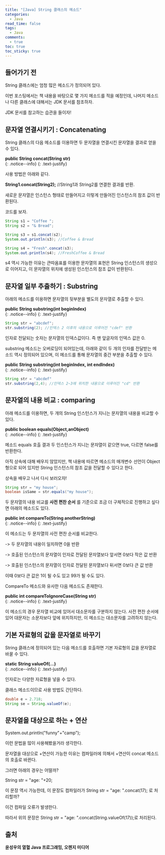```yaml
---
title: "[Java] String 클래스의 메소드"
categories:
  - Java
read_time: false
tags:
  - Java
comments:
  - true
toc: true
toc_sticky: true
---
```

## 들어가기 전
String 클래스에는 엄청 많은 메소드가 정의되어 있다.

이번 포스팅에서는 책 내용을 바탕으로 몇 가지 메소드를 적을 예정인데, 나머지 메소드나 다른 클래스에 대해서는 JDK 문서를 참조하자.

JDK 문서를 참고하는 습관을 들이자!

## 문자열 연결시키기 : Concatenating
String 클래스의 다음 메소드를 이용하면 두 문자열을 연결시킨 문자열을 결과로 얻을 수 있다.

<i class="far fa-sticky-note"></i> **public String concat(String str)**  
{: .notice--info}
{: .text-justify}

사용 방법은 아래와 같다.

__String1.concat(String2);__ //String1과 String2를 연결한 결과를 반환.

새로운 문자열은 인스턴스 형태로 만들어지고 이렇게 만들어진 인스턴스의 참조 값이 반환된다.

코드를 보자.

```java
String s1 = "Coffee ";
String s2 = "& Bread";

String s3 = s1.concat(s2);
System.out.println(s3); //Coffee & Bread

String s4 = "Fresh".concat(s3);
System.out.println(s4); //FreshCoffee & Bread
```

s4 역시 가능한 이유는 큰따옴표를 이용한 문자열의 표현은 String 인스턴스의 생성으로 이어지고, 이 문자열의 위치에 생성된 인스턴스의 참조 값이 반환된다.

## 문자열 일부 추출하기 : Substring
아래의 메소드를 이용하면 문자열의 뒷부분을 별도의 문자열로 추출할 수 있다.

<i class="far fa-sticky-note"></i> **public String substring(int beginIndex)**  
{: .notice--info}
{: .text-justify}

```java
String str = "abcdef";
str.substring(2); //인덱스 2 이후의 내용으로 이루어진 "cdef" 반환
```

인자로 전달되는 숫자는 문자열의 인덱스값이다. 즉 맨 앞글자의 인덱스 값은 0.

substring 메소드는 오버로딩이 되어있는데, 아래와 같이 두 개의 인자를 전달받는 메소드 역시 정의되어 있으며, 이 메소드를 통해 문자열의 중간 부분을 추출할 수 있다.

<i class="far fa-sticky-note"></i> **public String substring(int beginIndex, int endIndex)**  
{: .notice--info}
{: .text-justify}

```java
String str = "abcdef"
str.substring(2,4); //인덱스 2~3에 위치한 내용으로 이루어진 "cd" 반환
```

## 문자열의 내용 비교 : comparing
아래 메소드를 이용하면, 두 개의 String 인스턴스가 지니는 문자열의 내용을 비교할 수 있다.

<i class="far fa-sticky-note"></i> **public boolean equals(Object,anObject)**  
{: .notice--info}
{: .text-justify}

메소드 equals 호출 결과 두 인스턴스가 지니는 문자열이 같으면 true, 다르면 false를 반환한다.

아직 상속에 대해 배우지 않았지만, 책 내용에 따르면 메소드의 매개변수 선언이 Object형으로 되어 있지만 String 인스턴스의 참조 값을 전달할 수 있다고 한다.

상속을 배우고 나서 다시 보러오자!

```java
String str = "my house";
boolean isSame = str.equals("my house");
```

두 문자열의 내용 비교를 __사전 편찬 순서__ 를 기준으로 조금 더 구체적으로 진행하고 싶다면 아래의 메소드도 있다.

<i class="far fa-sticky-note"></i> **public int compareTo(String anotherString)**  
{: .notice--info}
{: .text-justify}

이 메소드는 두 문자열의 사전 편찬 순서를 비교한다.

-> 두 문자열의 내용이 일치하면 0을 반환

-> 호출된 인스턴스의 문자열이 인자로 전달된 문자열보다 앞서면 0보다 작은 값 반환

-> 호출된 인스턴스의 문자열이 인자로 전달된 문자열보다 뒤서면 0보다 큰 값 반환

이때 0보다 큰 값은 1이 될 수도 있고 99가 될 수도 있다. 

CompareTo 메소드와 유사한 다음 메소드도 존재한다.

<i class="far fa-sticky-note"></i> **public int compareToIgnoreCase(String str)**  
{: .notice--info}
{: .text-justify}

이 메소드의 경우 문자열 비교에 있어서 대소문자를 구분하지 않는다. 사전 편찬 순서에 있어 대문자는 소문자보다 앞에 위치하지만, 이 메소드는 대소문자를 고려하지 않는다.

## 기본 자료형의 값을 문자열로 바꾸기
String 클래스에 정의되어 있는 다음 메소드를 호출하면 기본 자료형의 값을 문자열로 바꿀 수 있다.

<i class="far fa-sticky-note"></i> **static String valueOf(...)**  
{: .notice--info}
{: .text-justify}

인자로는 다양한 자료형을 넣을 수 있다.

클래스 메소드이므로 사용 방법도 간단하다.

```java
double e = 2.718;
String se = String.valueOf(e);
```

## 문자열을 대상으로 하는 + 연산
System.out.println("funny"+"camp");

이런 문법을 많이 사용해봤을거라 생각한다.

문자열을 대상으로 +연산이 가능한 이유는 컴파일러에 의해서 +연산이 concat 메소드의 호출로 바뀐다.

그러면 아래의 경우는 어떨까?

String str = "age: "+20;

이 문장 역시 가능한데, 이 문장도 컴파일러가 String str = "age: ".concat(17); 로 처리할까?

이건 컴파일 오류가 발생한다.

따라서 위의 문장은 String str = "age: ".concat(String.valueOf(17));로 처리된다.

## 출처
__윤성우의 열혈 Java 프로그래밍, 오렌지 미디어__